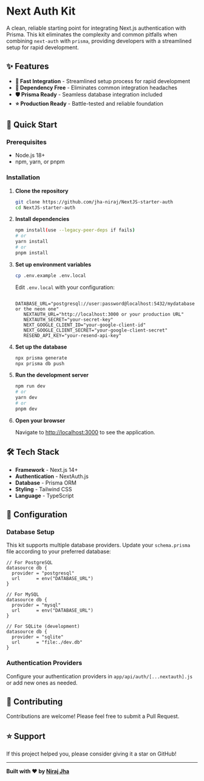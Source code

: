 # Next Auth Kit

A clean, reliable starting point for integrating Next.js authentication with Prisma. This kit eliminates the complexity and common pitfalls when combining `next-auth` with `prisma`, providing developers with a streamlined setup for rapid development.

## ✨ Features

- **🚀 Fast Integration** - Streamlined setup process for rapid development
- **🔧 Dependency Free** - Eliminates common integration headaches
- **🛡️ Prisma Ready** - Seamless database integration included
- **⭐ Production Ready** - Battle-tested and reliable foundation

## 🚀 Quick Start

### Prerequisites

- Node.js 18+ 
- npm, yarn, or pnpm

### Installation

1. **Clone the repository**
   ```bash
   git clone https://github.com/jha-niraj/NextJS-starter-auth
   cd NextJS-starter-auth
   ```

2. **Install dependencies**
   ```bash
   npm install(use --legacy-peer-deps if fails)
   # or
   yarn install
   # or
   pnpm install
   ```

3. **Set up environment variables**
   ```bash
   cp .env.example .env.local
   ```
   
   Edit `.env.local` with your configuration:
   ```env
      DATABASE_URL="postgresql://user:password@localhost:5432/mydatabase or the neon one"
      NEXTAUTH_URL="http://localhost:3000 or your production URL"
      NEXTAUTH_SECRET="your-secret-key"
      NEXT_GOOGLE_CLIENT_ID="your-google-client-id"
      NEXT_GOOGLE_CLIENT_SECRET="your-google-client-secret"
      RESEND_API_KEY="your-resend-api-key"
   ```

4. **Set up the database**
   ```bash
   npx prisma generate
   npx prisma db push
   ```

5. **Run the development server**
   ```bash
   npm run dev
   # or
   yarn dev
   # or
   pnpm dev
   ```

6. **Open your browser**
   
   Navigate to [http://localhost:3000](http://localhost:3000) to see the application.

## 🛠️ Tech Stack

- **Framework** - Next.js 14+
- **Authentication** - NextAuth.js
- **Database** - Prisma ORM
- **Styling** - Tailwind CSS
- **Language** - TypeScript

## 📝 Configuration

### Database Setup

This kit supports multiple database providers. Update your `schema.prisma` file according to your preferred database:

```prisma
// For PostgreSQL
datasource db {
  provider = "postgresql"
  url      = env("DATABASE_URL")
}

// For MySQL
datasource db {
  provider = "mysql"
  url      = env("DATABASE_URL")
}

// For SQLite (development)
datasource db {
  provider = "sqlite"
  url      = "file:./dev.db"
}
```

### Authentication Providers

Configure your authentication providers in `app/api/auth/[...nextauth].js` or add new ones as needed.

## 🤝 Contributing

Contributions are welcome! Please feel free to submit a Pull Request.

## ⭐ Support

If this project helped you, please consider giving it a star on GitHub!

---

**Built with ❤️ by [Niraj Jha](https://github.com/jha-niraj)**
